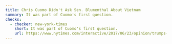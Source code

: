 ```yaml
---
title: Chris Cuomo Didn't Ask Sen. Blumenthal About Vietnam
summary: It was part of Cuomo's first question.
checks:
  - checker: new-york-times
    short: It was part of Cuomo's first question.
    url: https://www.nytimes.com/interactive/2017/06/23/opinion/trumps-lies.html
---
```

